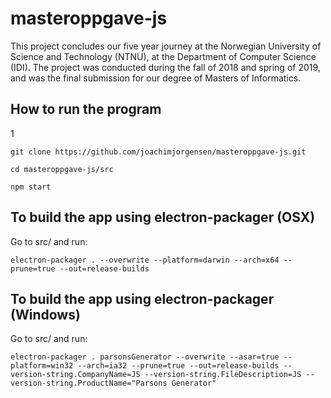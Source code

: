 # masteroppgave-js
This project concludes our five year journey at the Norwegian University of Science and Technology (NTNU), at the Department of Computer Science (IDI). The project was conducted during the fall of 2018 and spring of 2019, and was the final submission for our degree of Masters of Informatics.

## How to run the program
1
```
git clone https://github.com/joachimjorgensen/masteroppgave-js.git
```
```
cd masteroppgave-js/src
```
```
npm start
```

## To build the app using electron-packager (OSX)
Go to src/ and run:
```
electron-packager . --overwrite --platform=darwin --arch=x64 --prune=true --out=release-builds
```

## To build the app using electron-packager (Windows)
Go to src/ and run:
```
electron-packager . parsonsGenerator --overwrite --asar=true --platform=win32 --arch=ia32 --prune=true --out=release-builds --version-string.CompanyName=JS --version-string.FileDescription=JS --version-string.ProductName="Parsons Generator"
```
